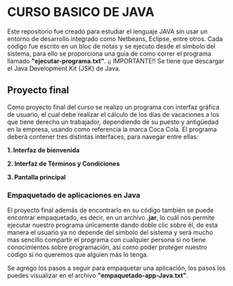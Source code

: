 # CURSO BASICO DE JAVA 

Este repositorio fue creado para estudiar el lenguaje JAVA sin usar un entorno de desarrollo integrado como Netbeans, Eclipse, entre otros.
Cada código fue escrito en un bloc de notas y se ejecuto desde el símbolo del sistema, para ello se proporciona una guia de como correr el programa llamado **"ejecutar-programa.txt"**. ¡¡ IMPORTANTE!! Se tiene que descargar el Java Development Kit (JSK) de Java.

## Proyecto final


Como proyecto final del curso se realizo un programa con interfaz gráfica de usuario, el cual debe realizar el cálculo de los días de vacaciones a los que tiene derecho un trabajador, dependiendo de su puesto y antigüedad en la empresa, usando como referencia la marca Coca Cola. El programa deberá contener tres distintas interfaces, para navegar entre ellas:

**1. Interfaz de bienvenida**

**2. Interfaz de Términos y Condiciones**

**3. Pantalla principal**

### Empaquetado de aplicaciones en Java 

El proyecto final además de encontrarlo en su código también se puede encontrar empaquetado, es decir, en un archivo **.jar**, lo cuál nos permite ejecutar nuestro programa únicamente dando doble clic sobre él, de esta manera el usuario ya no depende del símbolo del sistema y será mucho mas sencillo compartir el programa con cualquier persona si no tiene conocimientos sobre programación, así como poder proteger nuestro código si no queremos que alguien más lo tenga. 

Se agrego los pasos a seguir para empaquetar una aplicación, los pasos los puedes visualizar en el archivo **"empaquetado-app-Java.txt"**. 